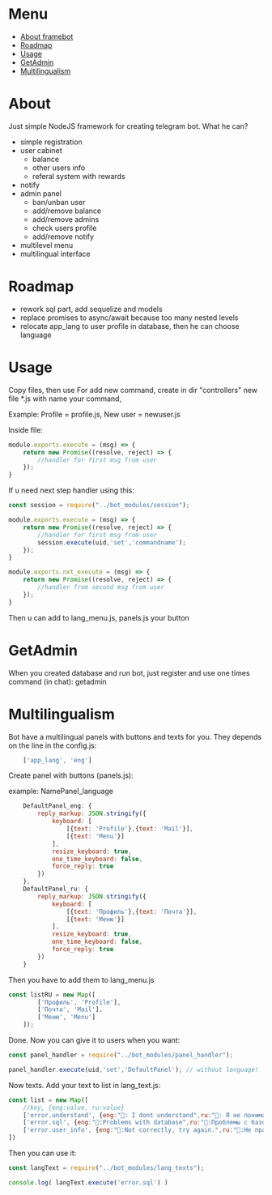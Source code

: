 # Menu
- [About framebot](#framebot)
- [Roadmap](#roadmap)
- [Usage](#usage)
- [GetAdmin](#getadmin)
- [Multilingualism](#multilingualism)

# <a name="framebot">About</a> 
Just simple NodeJS framework for creating telegram bot. What he can?

- simple registration
- user cabinet
    - balance
    - other users info
    - referal system with rewards
- notify
- admin panel  
    - ban/unban user
    - add/remove balance
    - add/remove admins
    - check users profile
    - add/remove notify
- multilevel menu
- multilingual interface

# <a name="roadmap">Roadmap</a>
- rework sql part, add sequelize and models
- replace promises to async/await because too many nested levels
- relocate app_lang to user profile in database, then he can choose language
# <a name="usage">Usage</a>
Copy files, then use 
For add new command, create in dir "controllers" new file *.js with name your command, 

Example: Profile = profile.js, New user = newuser.js

Inside file:

```js
module.exports.execute = (msg) => { 
    return new Promise((resolve, reject) => {
        //handler for first msg from user
    });
} 
```
If u need next step handler using this:
```js
const session = require("../bot_modules/session");

module.exports.execute = (msg) => { 
    return new Promise((resolve, reject) => {
        //handler for first msg from user
        session.execute(uid,'set','commandname');
    });
} 

module.exports.nxt_execute = (msg) => { 
    return new Promise((resolve, reject) => {
        //handler from second msg from user     
    });
} 
```  
Then u can add to lang_menu.js, panels.js your button
# <a name="getadmin">GetAdmin</a>

When you created database and run bot, just register and use one times command (in chat): getadmin

# <a name="multilingualism">Multilingualism</a>

Bot have a multilingual panels with buttons and texts for you. They depends on the line in the config.js:
```js
    ['app_lang', 'eng']
```
Create panel with buttons (panels.js):

example: NamePanel_language
```js
    DefaultPanel_eng: {
        reply_markup: JSON.stringify({ 
            keyboard: [
                [{text: 'Profile'},{text: 'Mail'}],
                [{text: 'Menu'}]
            ],
            resize_keyboard: true,
            one_time_keyboard: false,
            force_reply: true
        })
    },
    DefaultPanel_ru: {
        reply_markup: JSON.stringify({ 
            keyboard: [
                [{text: 'Профиль'},{text: 'Почта'}],
                [{text: 'Меню'}]
            ],
            resize_keyboard: true,
            one_time_keyboard: false,
            force_reply: true
        })
    }
```
Then you have to add them to lang_menu.js

```js
const listRU = new Map([
        ['Профиль', 'Profile'],
        ['Почта', 'Mail'],
        ['Меню', 'Menu']
    ]);

```
Done. Now you can give it to users when you want:

```js
const panel_handler = require("../bot_modules/panel_handler");

panel_handler.execute(uid,'set','DefaultPanel'); // without language!
```

Now texts. Add your text to list in lang_text.js:
```js
const list = new Map([
    //key, {eng:value, ru:value}
    ['error.understand', {eng:"🤖: I dont understand",ru:"🤖: Я не понимаю"}],
    ['error.sql', {eng:"🤖:Problems with database",ru:"🤖:Проблемы с базой данных"}],
    ['error.user_info', {eng:"🤖:Not correctly, try again.",ru:"🤖:Не правильно, попробуй ещё раз"}]
])
```
Then you can use it:
```js
const langText = require("../bot_modules/lang_texts");

console.log( langText.execute('error.sql') )
```
